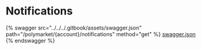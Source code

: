 # Notifications

{% swagger src="../../../.gitbook/assets/swagger.json" path="/polymarket/{account}/notifications" method="get" %}
[swagger.json](../../../.gitbook/assets/swagger.json)
{% endswagger %}
